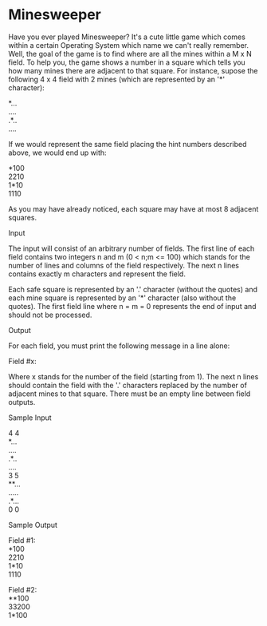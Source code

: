 # Minesweeper
Have you ever played Minesweeper? It's a cute little game which comes within a certain Operating System which name we can't really remember. Well, the goal of the game is to find where are all the mines within a M x N field. To help you, the game shows a number in a square which tells you how many mines there are adjacent to that square. For instance, supose the following 4 x 4 field with 2
mines (which are represented by an '*' character):

\*...<br />
....<br />
.\*..<br />
....<br />

If we would represent the same field placing the hint numbers described above, we would end up with:

\*100<br />
2210<br />
1\*10<br />
1110<br />

As you may have already noticed, each square may have at most 8 adjacent squares.

Input

The input will consist of an arbitrary number of fields. The first line of each field contains two integers n and m (0 < n;m <= 100) which stands for the number of lines and columns of the field respectively. The next n lines contains exactly m characters and represent the field.

Each safe square is represented by an '.' character (without the quotes) and each mine square is represented by an '*' character (also without the quotes). The first field line where n = m = 0 represents the end of input and should not be processed.

Output

For each field, you must print the following message in a line alone:

Field #x:

Where x stands for the number of the field (starting from 1). The next n lines should contain the field with the '.' characters replaced by the number of adjacent mines to that square. There must be an empty line between field outputs.

Sample Input

4 4<br />
\*...<br />
....<br />
.\*..<br />
....<br />
3 5<br />
\*\*...<br />
.....<br />
.\*...<br />
0 0<br />

Sample Output

Field #1:<br />
\*100<br />
2210<br />
1\*10<br />
1110<br />

Field #2:<br />
\*\*100<br />
33200<br />
1\*100<br />
